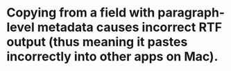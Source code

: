 # Copying from a field with paragraph-level metadata causes incorrect RTF output (thus meaning it pastes incorrectly into other apps on Mac).
